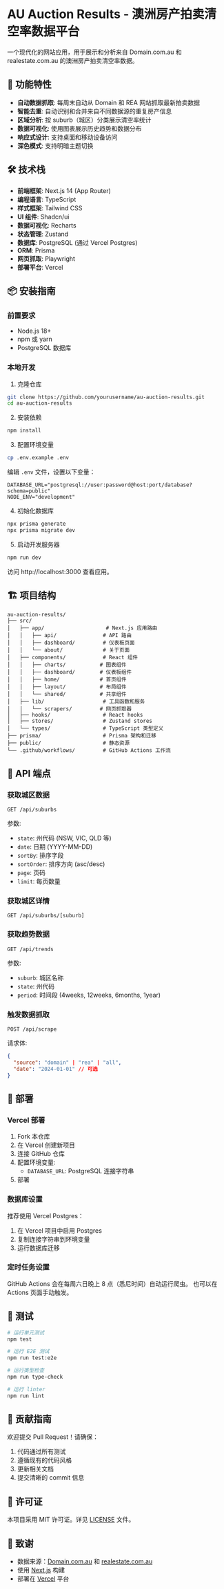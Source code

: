 # AU Auction Results - 澳洲房产拍卖清空率数据平台

一个现代化的网站应用，用于展示和分析来自 Domain.com.au 和 realestate.com.au 的澳洲房产拍卖清空率数据。

## 🚀 功能特性

- **自动数据抓取**: 每周末自动从 Domain 和 REA 网站抓取最新拍卖数据
- **智能去重**: 自动识别和合并来自不同数据源的重复房产信息
- **区域分析**: 按 suburb（城区）分类展示清空率统计
- **数据可视化**: 使用图表展示历史趋势和数据分布
- **响应式设计**: 支持桌面和移动设备访问
- **深色模式**: 支持明暗主题切换

## 🛠️ 技术栈

- **前端框架**: Next.js 14 (App Router)
- **编程语言**: TypeScript
- **样式框架**: Tailwind CSS
- **UI 组件**: Shadcn/ui
- **数据可视化**: Recharts
- **状态管理**: Zustand
- **数据库**: PostgreSQL (通过 Vercel Postgres)
- **ORM**: Prisma
- **网页抓取**: Playwright
- **部署平台**: Vercel

## 📦 安装指南

### 前置要求

- Node.js 18+ 
- npm 或 yarn
- PostgreSQL 数据库

### 本地开发

1. 克隆仓库
```bash
git clone https://github.com/yourusername/au-auction-results.git
cd au-auction-results
```

2. 安装依赖
```bash
npm install
```

3. 配置环境变量
```bash
cp .env.example .env
```

编辑 `.env` 文件，设置以下变量：
```env
DATABASE_URL="postgresql://user:password@host:port/database?schema=public"
NODE_ENV="development"
```

4. 初始化数据库
```bash
npx prisma generate
npx prisma migrate dev
```

5. 启动开发服务器
```bash
npm run dev
```

访问 http://localhost:3000 查看应用。

## 🏗️ 项目结构

```
au-auction-results/
├── src/
│   ├── app/                    # Next.js 应用路由
│   │   ├── api/               # API 路由
│   │   ├── dashboard/         # 仪表板页面
│   │   └── about/             # 关于页面
│   ├── components/            # React 组件
│   │   ├── charts/           # 图表组件
│   │   ├── dashboard/        # 仪表板组件
│   │   ├── home/             # 首页组件
│   │   ├── layout/           # 布局组件
│   │   └── shared/           # 共享组件
│   ├── lib/                   # 工具函数和服务
│   │   └── scrapers/         # 网页抓取器
│   ├── hooks/                 # React hooks
│   ├── stores/                # Zustand stores
│   └── types/                 # TypeScript 类型定义
├── prisma/                    # Prisma 架构和迁移
├── public/                    # 静态资源
└── .github/workflows/         # GitHub Actions 工作流
```

## 📡 API 端点

### 获取城区数据
```
GET /api/suburbs
```
参数:
- `state`: 州代码 (NSW, VIC, QLD 等)
- `date`: 日期 (YYYY-MM-DD)
- `sortBy`: 排序字段
- `sortOrder`: 排序方向 (asc/desc)
- `page`: 页码
- `limit`: 每页数量

### 获取城区详情
```
GET /api/suburbs/[suburb]
```

### 获取趋势数据
```
GET /api/trends
```
参数:
- `suburb`: 城区名称
- `state`: 州代码
- `period`: 时间段 (4weeks, 12weeks, 6months, 1year)

### 触发数据抓取
```
POST /api/scrape
```
请求体:
```json
{
  "source": "domain" | "rea" | "all",
  "date": "2024-01-01" // 可选
}
```

## 🚢 部署

### Vercel 部署

1. Fork 本仓库
2. 在 Vercel 创建新项目
3. 连接 GitHub 仓库
4. 配置环境变量:
   - `DATABASE_URL`: PostgreSQL 连接字符串
5. 部署

### 数据库设置

推荐使用 Vercel Postgres：
1. 在 Vercel 项目中启用 Postgres
2. 复制连接字符串到环境变量
3. 运行数据库迁移

### 定时任务设置

GitHub Actions 会在每周六日晚上 8 点（悉尼时间）自动运行爬虫。
也可以在 Actions 页面手动触发。

## 🧪 测试

```bash
# 运行单元测试
npm test

# 运行 E2E 测试
npm run test:e2e

# 运行类型检查
npm run type-check

# 运行 linter
npm run lint
```

## 🤝 贡献指南

欢迎提交 Pull Request！请确保：

1. 代码通过所有测试
2. 遵循现有的代码风格
3. 更新相关文档
4. 提交清晰的 commit 信息

## 📄 许可证

本项目采用 MIT 许可证。详见 [LICENSE](LICENSE) 文件。

## 🙏 致谢

- 数据来源：[Domain.com.au](https://www.domain.com.au) 和 [realestate.com.au](https://www.realestate.com.au)
- 使用 [Next.js](https://nextjs.org) 构建
- 部署在 [Vercel](https://vercel.com) 平台